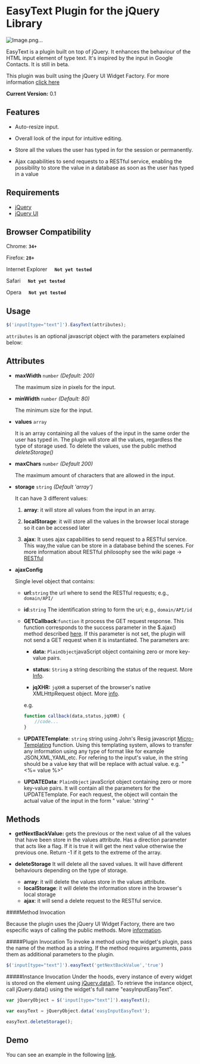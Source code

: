 EasyText Plugin for the jQuery Library 
=======================================
  
<!---Image-->
![Image.png...](http://static.jortech.com.ve/jquery-easytext/image.png)
  
EasyText is a plugin built on top of jQuery. It enhances the behaviour 
of the HTML input element of type text. It's inspired by the input in Google 
Contacts. It is still in beta. 

This plugin was built using the jQuery UI Widget Factory. For more information
[click here](http://learn.jquery.com/jquery-ui/widget-factory/)

**Current Version:** 0.1

Features
------------------------------------------------------------------------------
- Auto-resize input.

- Overall look of the input for intuitive editing.

- Store all the values the user has typed in for the session or permanently.

- Ajax capabilities to send requests to a RESTful service, enabling the 
  possibility to store the value in a database as soon as the user has typed in 
  a value  

Requirements
--------------------------------------------------------------------------------
- [jQuery](http://jquery.com/) 
- [jQuery UI](http://jqueryui.com/) 

Browser Compatibility
--------------------------------------------------------------------------------
Chrome: **```34+```**

Firefox: **```28+```**

Internet Explorer &nbsp;&nbsp;&nbsp;&nbsp;**`Not yet tested`**

Safari &nbsp;&nbsp;&nbsp;&nbsp;**`Not yet tested`**

Opera &nbsp;&nbsp;&nbsp;&nbsp;**`Not yet tested`**

Usage 
--------------------------------------------------------------------------------

<!---Code-->
```javascript
$('input[type="text"]').EasyText(attributes);
```

```attributes``` is an optional javascript object with the parameters explained 
                 below:

Attributes
--------------------------------------------------------------------------------

- **maxWidth** ```number``` *(Default: 200)* 

    The maximum size in pixels for the input.

- **minWidth** ```number``` *(Default: 80)* 

    The minimum size for the input.

- **values** ```array```

    It is an array containing all the values of the input in the same order the 
    user has typed in. The plugin will store all the values, regardless the type 
    of storage used. To delete the values, use the public method 
    *deleteStorage()*

- **maxChars** ```number``` *(Default 200)*

    The maximum amount of characters that are allowed in the input. 


- **storage** ```string``` *(Default 'array')*

    It can have 3 different values: 

    1. **array**: it will store all values from the input in an array. 

    2. **localStorage**: it will store all the values in the browser local storage 
                       so it can be accessed later

    3. **ajax**: It uses ajax capabilities to send request to a RESTful service. 
               This way,the value can be store in a database behind the scenes.
               For more information about RESTful philosophy see the wiki page 
               -> [RESTful](http://en.wikipedia.org/wiki/Representational_state_transfer)


- **ajaxConfig** 

    Single level object that contains:

    - **url**:`string` the url where to send the RESTful requests; 
             e.g., ```domain/API/```

    - **id**:`string` The identification string to form the uri; 
            e.g., ```domain/API/id```

    - **GETCallback**:`function` it process the GET request response. 
                     This function corresponds to the success parameter in the 
                     $.ajax() method described 
                     [here](https://api.jquery.com/jQuery.ajax/). If this 
                     parameter is not set, the plugin will not send a GET 
                     request when it is instantiated. The parameters are:
                     
        * **data:** ```PlainObject```javaScript object containing zero or more 
                    key-value pairs. 
                     
        * **status:** ```String``` a string describing the status of the 
                      request. More [Info](http://www.w3.org/Protocols/rfc2616/rfc2616-sec10.html).
        * **jqXHR:** ```jqXHR```  a superset of the browser's native 
                     XMLHttpRequest object. More [info](http://api.jquery.com/jQuery.ajax/#jqXHR).

        e.g.
        ```javascript
        function callback(data,status,jqXHR) {
            //code...
        }
        ```


    - **UPDATETemplate**: `string` string using John's Resig javascript 
                    [Micro-Templating](http://ejohn.org/blog/javascript-micro-templating/) 
                    function. Using this templating system, allows to transfer 
                    any information using any type of format like for example 
                    JSON,XML,YAML,etc. For refering to the input's value, in the 
                    string should be a value key that will be replace with actual
                    value. e.g. "<%= value %>"

    - **UPDATEData**: ```PlainObject``` javaScript object containing zero or 
                      more key-value pairs. 
                      It will contain all the parameters for the UPDATETemplate. 
                      For each request, the object will contain the actual value
                      of the input in the form " value: 'string' "
                    
Methods
--------------------------------------------------------------------------------
- **getNextBackValue:**
gets the previous or the next value of all the values that have been store in 
the values attribute. Has a direction parameter that acts like a flag. If it is 
true it will get the next value otherwise the previous one. Return -1 if it gets
to the extreme of the array.

- **deleteStorage**
It will delete all the saved values. It will have different behaviours depending 
on the type of storage.
    - **array**: it will delete the values store in the values attribute.
    - **localStorage**: it will delete the information store in the browser's local storage
    - **ajax**: it will send a delete request to the RESTful service.

####Method Invocation
 
Because the plugin uses the jQuery UI Widget Factory, there are two especific 
ways of calling the public methods. More
[information](http://learn.jquery.com/jquery-ui/widget-factory/widget-method-invocation/). 

#####Plugin Invocation
To invoke a method using the widget's plugin, pass the name of the method as a 
string. If the method requires arguments, pass them as additional parameters 
to the plugin.

```javascript
$('input[type="text"]').easyText('getNextBackValue','true')
```

#####Instance Invocation
Under the hoods, every instance of every widget is stored on the element using 
[jQuery.data()](http://api.jquery.com/jQuery.data/). To retrieve the instance 
object, call jQuery.data() using the 
widget's full name "easyInputEasyText".

```javascript
var jQueryObject = $('input[type="text"]').easyText();

var easyText = jQueryObject.data('easyInputEasyText');

easyText.deleteStorage();

```

Demo
--------------------------------------------------------------------------------
You can see an example in the following 
[link](http://static.jortech.com.ve/jquery-easytext/).

